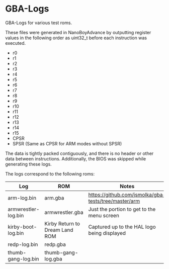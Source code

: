 # GBA-Logs
GBA-Logs for various test roms. 

These files were generated in NanoBoyAdvance by outputting register values in the following order as uint32_t before each instruction was executed. 

- r0
- r1
- r2
- r3
- r4
- r5
- r6
- r7
- r8
- r9
- r10
- r11
- r12
- r13
- r14
- r15
- CPSR
- SPSR (Same as CPSR for ARM modes without SPSR)

The data is tightly packed contiguously, and there is no header or other data between instructions. Additionally, the BIOS was skipped while generating these logs. 

The logs correspond to the following roms: 

| Log      | ROM | Notes | 
| ----------- | ----------- | ---- |
| arm-log.bin      | arm.gba       | https://github.com/jsmolka/gba-tests/tree/master/arm |
| armwrestler-log.bin      | armwrestler.gba       | Just the portion to get to the menu screen  |
| kirby-boot-log.bin      | Kirby Return to Dream Land ROM      | Captured up to the HAL logo being displayed  |
| redp-log.bin      | redp.gba       |   |
| thumb-gang-log.bin      | thumb-gang-log.gba       |   |
